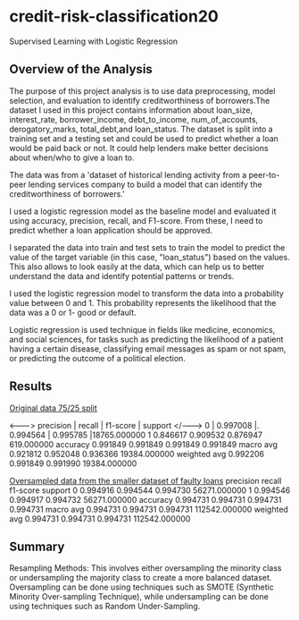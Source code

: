 # credit-risk-classification20
Supervised Learning with Logistic Regression

## Overview of the Analysis

The purpose of this project analysis is to use data preprocessing, model selection, and evaluation to identify creditworthiness of borrowers.The dataset I used in this project contains information about loan_size, interest_rate, borrower_income, debt_to_income, num_of_accounts, derogatory_marks, total_debt,and loan_status. The dataset is split into a training set and a testing set and could be used to predict whether a loan would be paid back or not. It could help lenders make better decisions about when/who to give a loan to.

The data was from a 'dataset of historical lending activity from a peer-to-peer lending services company to build a model that can identify the creditworthiness of borrowers.'
 
I used a logistic regression model as the baseline model and evaluated it using accuracy, precision, recall, and F1-score. From these, I need to predict whether a loan application should be approved.
 
I separated the data into train and test sets to train the model to predict the value of the target variable (in this case, "loan_status") based on the values. This also allows to look easily at the data, which can help us to better understand the data and identify potential patterns or trends.
 
I used the logistic regression model to transform the data into a probability value between 0 and 1. This probability represents the likelihood that the data was a 0 or 1- good or default. 

Logistic regression is used technique in fields like medicine, economics, and social sciences, for tasks such as predicting the likelihood of a patient having a certain disease, classifying email messages as spam or not spam, or predicting the outcome of a political election.

## Results
<u>Original data 75/25 split</u>


 <--->             precision  |   recall  | f1-score    |   support </--->
0        |         0.997008   |. 0.994564 | 0.995785    |18765.000000
1              0.846617  0.909532  0.876947    619.000000
accuracy       0.991849  0.991849  0.991849      0.991849
macro avg      0.921812  0.952048  0.936366  19384.000000
weighted avg   0.992206  0.991849  0.991990  19384.000000

<u>Oversampled data from the smaller dataset of faulty loans</u>
              precision    recall  f1-score        support
0              0.994916  0.994544  0.994730   56271.000000
1              0.994546  0.994917  0.994732   56271.000000
accuracy       0.994731  0.994731  0.994731       0.994731
macro avg      0.994731  0.994731  0.994731  112542.000000
weighted avg   0.994731  0.994731  0.994731  112542.000000
## Summary 
Resampling Methods: This involves either oversampling the minority class or undersampling the majority class to create a more balanced dataset. Oversampling can be done using techniques such as SMOTE (Synthetic Minority Over-sampling Technique), while undersampling can be done using techniques such as Random Under-Sampling.


